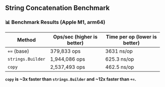 ## String Concatenation Benchmark

### 📊 Benchmark Results (Apple M1, arm64)

| Method           | Ops/sec (higher is better) | Time per op (lower is better) |
|------------------|--------------------------|------------------------------|
| `+=` (base)      | 379,833 ops               | 3631 ns/op                   |
| `strings.Builder` | 1,944,086 ops             | 625.3 ns/op                  |
| `copy`     | 2,537,493 ops             | 462.5 ns/op              |

**`copy` is ~3x faster than `strings.Builder` and ~12x faster than `+=`.**
